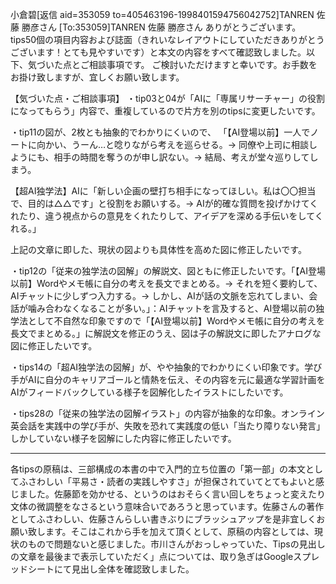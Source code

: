 小倉碧[返信 aid=353059 to=405463196-1998401594756042752]TANREN 佐藤 勝彦さん
[To:353059]TANREN 佐藤 勝彦さん
ありがとうございます。tips50個の項目内容および誌面（きれいなレイアウトにしていただきありがとうございます！とても見やすいです）と本文の内容をすべて確認致しました。以下、気づいた点とご相談事項です。
ご検討いただけますと幸いです。お手数をお掛け致しますが、宜しくお願い致します。

【気づいた点・ご相談事項】
・tip03と04が「AIに「専属リサーチャー」の役割になってもらう」内容で、重複しているので片方を別のtipsに変更したいです。

・tip11の図が、2枚とも抽象的でわかりにくいので、
「【AI登場以前】一人でノートに向かい、うーん…と唸りながら考えを巡らせる。→ 同僚や上司に相談しようにも、相手の時間を奪うのが申し訳ない。→ 結局、考えが堂々巡りしてしまう。

【超AI独学法】AIに「新しい企画の壁打ち相手になってほしい。私は〇〇担当で、目的は△△です」と役割をお願いする。→ AIが的確な質問を投げかけてくれたり、違う視点からの意見をくれたりして、アイデアを深める手伝いをしてくれる。」

上記の文章に即した、現状の図よりも具体性を高めた図に修正したいです。

・tip12の「従来の独学法の図解」の解説文、図ともに修正したいです。「【AI登場以前】Wordやメモ帳に自分の考えを長文でまとめる。→ それを短く要約して、AIチャットに少しずつ入力する。→ しかし、AIが話の文脈を忘れてしまい、会話が噛み合わなくなることが多い。」：AIチャットを言及すると、AI登場以前の独学法として不自然な印象ですので「【AI登場以前】Wordやメモ帳に自分の考えを長文でまとめる。」に解説文を修正のうえ、図は子の解説文に即したアナログな図に修正したいです。

・tips14の「超AI独学法の図解」が、やや抽象的でわかりにくい印象です。学び手がAIに自分のキャリアゴールと情熱を伝え、その内容を元に最適な学習計画をAIがフィードバックしている様子を図解化したイラストにしたいです。

・tips28の「従来の独学法の図解イラスト」の内容が抽象的な印象。オンライン英会話を実践中の学び手が、失敗を恐れて実践度の低い「当たり障りない発言」しかしていない様子を図解にした内容に修正したいです。

---

各tipsの原稿は、三部構成の本書の中で入門的立ち位置の「第一部」の本文としてふさわしい「平易さ・読者の実践しやすさ」が担保されていてとてもよいと感じました。佐藤節を効かせる、というのはおそらく言い回しをちょっと変えたり文体の微調整をなさるという意味合いであろうと思っています。佐藤さんの著作としてふさわしい、佐藤さんらしい書きぶりにブラッシュアップを是非宜しくお願い致します。そこはこれから手を加えて頂くとして、原稿の内容としては、現状のもので問題ないと感じました。市川さんがおっしゃっていた、Tipsの見出しの文章を最後まで表示していただく」点については、取り急ぎはGoogleスプレッドシートにて見出し全体を確認致しました。
